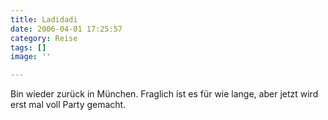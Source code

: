 ```yaml
---
title: Ladidadi
date: 2006-04-01 17:25:57
category: Reise
tags: []
image: ''

---
```


Bin wieder zurück in München. Fraglich ist es für wie lange, aber jetzt wird erst mal voll Party gemacht.
